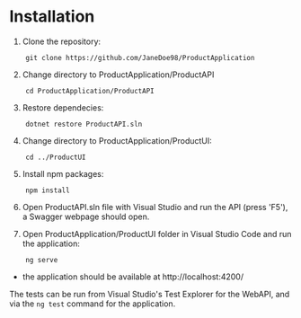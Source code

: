 # Installation

1. Clone the repository:
```
    git clone https://github.com/JaneDoe98/ProductApplication
```
2. Change directory to ProductApplication/ProductAPI
```
    cd ProductApplication/ProductAPI
```

3. Restore dependecies:
```
    dotnet restore ProductAPI.sln
```

4. Change directory to ProductApplication/ProductUI:
```
    cd ../ProductUI
```

5. Install npm packages:
```
    npm install
```

6. Open ProductAPI.sln file with Visual Studio and run the API (press 'F5'), a Swagger webpage should open.

7. Open ProductApplication/ProductUI folder in Visual Studio Code and run the application:
```
    ng serve
```
- the application should be available at http://localhost:4200/

  
The tests can be run from Visual Studio's Test Explorer for the WebAPI, and via the ```ng test``` command for the application.
